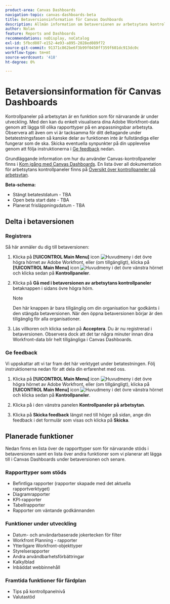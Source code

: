 ```yaml
---
product-area: Canvas Dashboards
navigation-topic: canvas-dashboards-beta
title: Betaversionsinformation för Canvas Dashboards
description: Allmän information om betaversionen av arbetsytans kontrollpaneler
author: Nolan
feature: Reports and Dashboards
recommendations: noDisplay, noCatalog
exl-id: 5fbcd807-e152-4e93-a895-2028ed089f72
source-git-commit: 91371c862be6f3b99f0450ff359f601dc913dc0c
workflow-type: tm+mt
source-wordcount: '418'
ht-degree: 0%

---
```


# Betaversionsinformation för Canvas Dashboards

Kontrollpaneler på arbetsytan är en funktion som för närvarande är under utveckling. Med den kan du enkelt visualisera dina Adobe Workfront-data genom att lägga till olika rapporttyper på en anpassningsbar arbetsyta. Observera att även om vi är tacksamma för ditt deltagande under betatestningsfasen så kanske delar av funktionen inte är fullständiga eller fungerar som de ska. Skicka eventuella synpunkter på din upplevelse genom att följa instruktionerna i [Ge feedback](#provide-feedback) nedan.

Grundläggande information om hur du använder Canvas-kontrollpaneler finns i [Kom igång med Canvas Dashboards](/help/quicksilver/reports-and-dashboards/canvas-dashboards/manage-canvas-dashboards/get-started-canvas-dashboards.md).
En lista över all dokumentation för arbetsytans kontrollpaneler finns på [Översikt över kontrollpaneler på arbetsytan](/help/quicksilver/reports-and-dashboards/canvas-dashboards/canvas-dashboards-overview.md).

**Beta-schema:**

* Stängt betatestdatum - TBA
* Open beta start date - TBA
* Planerat frisläppningsdatum - TBA

## Delta i betaversionen

### Registrera

Så här anmäler du dig till betaversionen:

1. Klicka på **[!UICONTROL Main Menu]** icon ![Huvudmeny](/help/_includes/assets/main-menu-icon.png) i det övre högra hörnet av Adobe Workfront, eller (om tillgängligt), klicka på **[!UICONTROL Main Menu]** icon ![Huvudmeny](/help/_includes/assets/main-menu-icon-left-nav.png) i det övre vänstra hörnet och klicka sedan på **Kontrollpaneler**.

1. Klicka på **Gå med i betaversionen av arbetsytans kontrollpaneler** betaknappen i sidans övre högra hörn.

   >[!NOTE]
   >
   >Den här knappen är bara tillgänglig om din organisation har godkänts i den stängda betaversionen. När den öppna betaversionen börjar är den tillgänglig för alla organisationer.

1. Läs villkoren och klicka sedan på **Acceptera**. Du är nu registrerad i betaversionen. Observera dock att det tar några minuter innan dina Workfront-data blir helt tillgängliga i Canvas Dashboards.

### Ge feedback

Vi uppskattar att vi tar fram det här verktyget under betatestningen. Följ instruktionerna nedan för att dela din erfarenhet med oss.

1. Klicka på **[!UICONTROL Main Menu]** icon ![Huvudmeny](/help/_includes/assets/main-menu-icon.png) i det övre högra hörnet av Adobe Workfront, eller (om tillgängligt), klicka på **[!UICONTROL Main Menu]** icon ![Huvudmeny](/help/_includes/assets/main-menu-icon-left-nav.png) i det övre vänstra hörnet och klicka sedan på **Kontrollpaneler**.

1. Klicka på i den vänstra panelen **Kontrollpaneler på arbetsytan**.

1. Klicka på **Skicka feedback** längst ned till höger på sidan, ange din feedback i det formulär som visas och klicka på **Skicka**.

## Planerade funktioner

Nedan finns en lista över de rapporttyper som för närvarande stöds i betaversionen samt en lista över andra funktioner som vi planerar att lägga till i Canvas Dashboards under betaversionen och senare.

### Rapporttyper som stöds

* Befintliga rapporter (rapporter skapade med det aktuella rapportverktyget)
* Diagramrapporter
* KPI-rapporter
* Tabellrapporter
* Rapporter om väntande godkännanden

### Funktioner under utveckling

* Datum- och användarbaserade jokertecken för filter
* Workfront Planning - rapporter
* Ytterligare Workfront-objekttyper
* Styrelserapporter
* Andra användbarhetsförbättringar
* Kalkylblad
* Inbäddat webbinnehåll

### Framtida funktioner för färdplan

* Tips på kontrollpanelnivå
* Valutastöd
